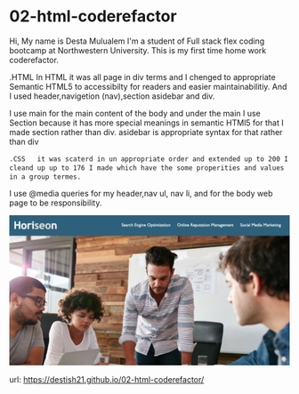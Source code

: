 # 02-html-coderefactor
Hi, My name is Desta Mulualem I'm a student of Full stack flex coding bootcamp at Northwestern University. This is my first time home work  coderefactor.

 .HTML  In HTML it was all page in div terms and I chenged to appropriate Semantic HTML5 to accessibilty for readers and easier maintainabilitiy. And I used header,navigetion (nav),section asidebar and div.

I use main for the main content of the body and under the main I use Section because it has more special meanings in  semantic HTMl5 for that I made section rather than div. asidebar is appropriate syntax for that rather than div

    .CSS   it was scaterd in un appropriate order and extended up to 200 I cleand up up to 176 I made which have the some properities and values in a group termes. 
 
 I use @media queries for my header,nav ul, nav li, and for the body  web page to be responsibility.

![HORISEON](assets/images/screenshot1.png)

url:  https://destish21.github.io/02-html-coderefactor/